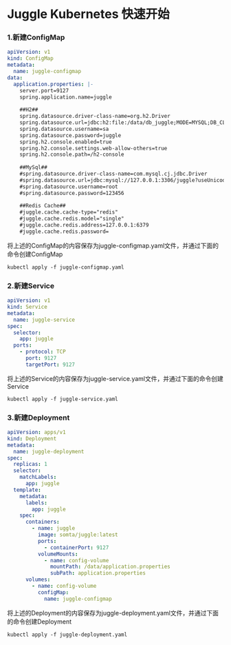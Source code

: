 #  Juggle Kubernetes 快速开始

### 1.新建ConfigMap

```yaml
apiVersion: v1
kind: ConfigMap
metadata:
  name: juggle-configmap
data:
  application.properties: |-
    server.port=9127
    spring.application.name=juggle
    
    ##H2##
    spring.datasource.driver-class-name=org.h2.Driver
    spring.datasource.url=jdbc:h2:file:/data/db_juggle;MODE=MYSQL;DB_CLOSE_DELAY=-1;DATABASE_TO_UPPER=false;IGNORECASE=TRUE;AUTO_SERVER=TRUE;OLD_INFORMATION_SCHEMA=TRUE
    spring.datasource.username=sa
    spring.datasource.password=juggle
    spring.h2.console.enabled=true
    spring.h2.console.settings.web-allow-others=true
    spring.h2.console.path=/h2-console
    
    ##MySql##
    #spring.datasource.driver-class-name=com.mysql.cj.jdbc.Driver
    #spring.datasource.url=jdbc:mysql://127.0.0.1:3306/juggle?useUnicode=true&characterEncoding=utf-8&serverTimezone=Asia/Shanghai&useSSL=false
    #spring.datasource.username=root
    #spring.datasource.password=123456
    
    ##Redis Cache##
    #juggle.cache.cache-type="redis"
    #juggle.cache.redis.model="single"
    #juggle.cache.redis.address=127.0.0.1:6379
    #juggle.cache.redis.password=
```

将上述的ConfigMap的内容保存为juggle-configmap.yaml文件，并通过下面的命令创建ConfigMap

```shell
kubectl apply -f juggle-configmap.yaml
```

### 2.新建Service

```yaml
apiVersion: v1
kind: Service
metadata:
  name: juggle-service
spec:
  selector:
    app: juggle
  ports:
    - protocol: TCP
      port: 9127
      targetPort: 9127
```

将上述的Service的内容保存为juggle-service.yaml文件，并通过下面的命令创建Service

```shell
kubectl apply -f juggle-service.yaml
```

### 3.新建Deployment

```yaml
apiVersion: apps/v1
kind: Deployment
metadata:
  name: juggle-deployment
spec:
  replicas: 1
  selector:
    matchLabels:
      app: juggle
  template:
    metadata:
      labels:
        app: juggle
    spec:
      containers:
        - name: juggle
          image: somta/juggle:latest
          ports:
            - containerPort: 9127
          volumeMounts:
            - name: config-volume
              mountPath: /data/application.properties
              subPath: application.properties
      volumes:
        - name: config-volume
          configMap:
            name: juggle-configmap
```

将上述的Deployment的内容保存为juggle-deployment.yaml文件，并通过下面的命令创建Deployment

```shell
kubectl apply -f juggle-deployment.yaml
```